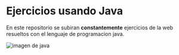 # Ejercicios usando Java

En este repositorio se subiran **constantemente** ejercicios de la web resueltos con el lenguaje de programacion java.

![imagen de java](https://www.google.com/url?sa=i&url=https%3A%2F%2Flogolook.net%2Fjava-logo%2F&psig=AOvVaw2V7mHKD6-oJvshlGR79Mg2&ust=1710832534343000&source=images&cd=vfe&opi=89978449&ved=0CBMQjRxqFwoTCNCW6v2h_YQDFQAAAAAdAAAAABAE)
